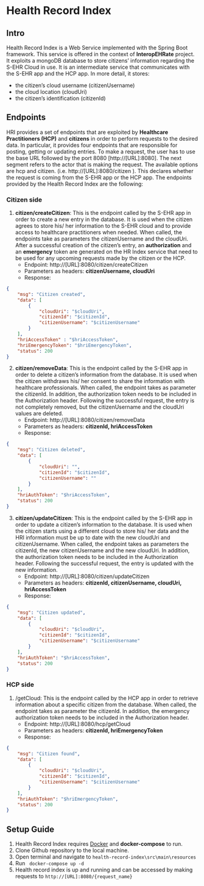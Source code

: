 # Health Record Index
## Intro

Health Record Index is a Web Service implemented with the Spring Boot framework. This service is offered in the context of  **InteropEHRate** project. It exploits a mongoDB database to store citizens’ information regarding the S-EHR Cloud in use. It is an intermediate service that communicates with the S-EHR app and the HCP app. In more detail, it stores:

- the citizen’s cloud username (citizenUsername)
- the cloud location (cloudUri)
- the citizen’s identification (citizenId)

## Endpoints

HRI provides a set of endpoints that are exploited by **Healthcare Practitioners (HCP)** and **citizens** in order to perform requests to the desired data. In particular, it provides four endpoints that are responsible for posting, getting or updating entries. To make a request, the user has to use the base URL followed by the port 8080 [http://[URL]:8080]. The next segment refers to the actor that is making the request. The available options are hcp and citizen. (i.e. http://[URL]:8080/citizen ). This declares whether the request is coming from the S-EHR app or the HCP app. The endpoints provided by the Health Record Index are the following:

### Citizen side
1.	**citizen/createCitizen**: This is the endpoint called by the S-EHR app in order to create a new entry in the database. It is used when the citizen agrees to store his/ her information to the S-EHR cloud and to provide access to healthcare practitioners when needed. When called, the endpoints take as parameters the citizenUsername and the cloudUri. After a successful creation of the citizen’s entry, an **authorization** and an **emergency**  token are generated on the HR Index service that need to be used for any upcoming requests made by the citizen or the HCP.
    - Endpoint: http://[URL]:8080/citizen/createCitizen
    - Parameters as headers: **citizenUsername, cloudUri**
    - Response:
```json
{
    "msg": "Citizen created",
    "data": [
        {
            "cloudUri": "$cloudUri",
            "citizenId": "$citizenId",
            "citizenUsername": "$citizenUsername"
        }
    ],
    "hriAccessToken" : "$hriAccessToken",
    "hriEmergencyToken": "$hriEmergencyToken",
    "status": 200
}
```
2.	**citizen/removeData**: This is the endpoint called by the S-EHR app in order to delete a citizen’s information from the database. It is used when the citizen withdraws his/ her consent to share the information with healthcare professionals. When called, the endpoint takes as parameter the citizenId. In addition, the authorization token needs to be included in the Authorization header. Following the successful request, the entry is not completely removed, but the citizenUsername and the cloudUri values are deleted.
    - Endpoint: http://[URL]:8080/citizen/removeData
    - Parameters as headers: **citizenId, hriAccessToken**
    - Response:
```json
{
    "msg": "Citizen deleted",
    "data": [
        {
            "cloudUri": "",
            "citizenId": "$citizenId",
            "citizenUsername": ""
        }
    ],
    "hriAuthToken": "$hriAccessToken",
    "status": 200
}
```
3.	**citizen/updateCitizen**: This is the endpoint called by the S-EHR app in order to update a citizen’s information to the database. It is used when the citizen starts using a different cloud to store his/ her data and the HRI information must be up to date with the new cloudUri and citizenUsername. When called, the endpoint takes as parameters the citizenId, the new citizenUsername and the new cloudUri. In addition, the authorization token needs to be included in the Authorization header. Following the successful request, the entry is updated with the new information. 
    - Endpoint: http://[URL]:8080/citizen/updateCitizen
    - Parameters as headers: **citizenId, citizenUsername, cloudUri, hriAccessToken**
    - Response:
```json
{
    "msg": "Citizen updated",
    "data": [
        {
            "cloudUri": "$cloudUri",
            "citizenId": "$citizenId",
            "citizenUsername": "$citizenUsername"
        }
    ],
    "hriAuthToken": "$hriAccessToken",
    "status": 200
}
```

### HCP side
1.	/getCloud: This is the endpoint called by the HCP app in order to retrieve information about a specific citizen from the database. When called, the endpoint takes as parameter the citizenId. In addition, the emergency authorization token needs to be included in the Authorization header.
    - Endpoint: http://[URL]:8080/hcp/getCloud
    - Parameters as headers: **citizenId, hriEmergencyToken**
    - Response:
```json
{
    "msg": "Citizen found",
    "data": [
        {
            "cloudUri": "$cloudUri",
            "citizenId": "$citizenId",
            "citizenUsername": "$citizenUsername"
        }
    ],
    "hriAuthToken": "$hriEmergencyToken",
    "status": 200
}
```



## Setup Guide

1. Health Record Index requires [Docker](https://www.docker.com) and **docker-compose** to run.
2.	Clone Github repository to the local machine.
3.	Open terminal and navigate to ``health-record-index\src\main\resources``
4.	Run ``  docker-compose up -d ``
5.	Health record index is up and running and can be accessed by making requests to `` http://[URL]:8080/{request_name} ``
